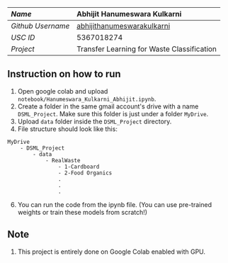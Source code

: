 | _Name_            | Abhijit Hanumeswara Kulkarni                  |
| :---------------- | :-------------------------------------------- |
| _Github Username_ | [abhijithanumeswarakulkarni](https://github.com/abhijithanumeswarakulkarni) |
| _USC ID_          | 5367018274                                    |
| _Project_         | Transfer Learning for Waste Classification    |

## Instruction on how to run

1. Open google colab and upload `notebook/Hanumeswara_Kulkarni_Abhijit.ipynb`.
2. Create a folder in the same gmail account's drive with a name `DSML_Project`. Make sure this folder is just under a folder `MyDrive`.
4. Upload `data` folder inside the `DSML_Project` directory.
5. File structure should look like this:

```
MyDrive
    - DSML_Project
        - data
            - RealWaste
                - 1-Cardboard
                - 2-Food Organics
                .
                .
                .
```

6. You can run the code from the ipynb file. (You can use pre-trained weights or train these models from scratch!)

## Note

1. This project is entirely done on Google Colab enabled with GPU.